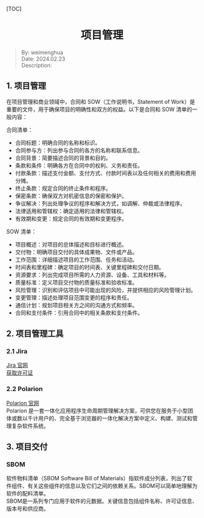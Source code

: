 [TOC]

<h1 align="center">项目管理</h1>

> By: weimenghua  
> Date: 2024.02.23  
> Description:



## 1. 项目管理

在项目管理和商业领域中，合同和 SOW（工作说明书，Statement of Work）是重要的文件，用于确保项目的明确性和双方的权益。以下是合同和 SOW 清单的一般内容：

合同清单：
- 合同标题：明确合同的名称和标识。
- 合同参与方：列出参与合同的各方的名称和联系信息。
- 合同背景：简要描述合同的背景和目的。
- 条款和条件：明确各方在合同中的权利、义务和责任。
- 付款条款：描述支付金额、支付方式、付款时间表以及任何相关的费用和费用分摊。
- 终止条款：规定合同的终止条件和程序。
- 保密条款：确保双方对机密信息的保密和保护。
- 争议解决：列出处理争议的程序和解决方式，如调解、仲裁或法律程序。
- 法律适用和管辖权：确定适用的法律和管辖权。
- 有效期和变更：规定合同的有效期和变更程序。

SOW 清单：
- 项目概述：对项目的总体描述和目标进行概述。
- 交付物：明确项目交付的具体成果物、文件或产品。
- 工作范围：详细描述项目的工作范围、任务和活动。
- 时间表和里程碑：确定项目的时间表、关键里程碑和交付日期。
- 资源要求：列出完成项目所需的人力资源、设备、工具和材料等。
- 质量标准：定义项目交付物的质量标准和验收标准。
- 风险管理：识别和评估项目中可能出现的风险，并提供相应的风险管理计划。
- 变更管理：描述处理项目范围变更的程序和责任。
- 通信计划：规划项目相关方之间的沟通方式和频率。
- 合同和支付条件：引用合同中的相关条款和支付条件。



## 2. 项目管理工具

### 2.1 Jira

[Jira 官网](https://www.atlassian.com/software/jira)  
[获取许可证](https://my.atlassian.com/product) 

### 2.2 Polarion

[Polarion 官网](https://polarion.plm.automation.siemens.com/)  
Polarion 是一套一体化应用程序生命周期管理解决方案，可供您在服务于小型团体或数以千计用户的、完全基于浏览器的一体化解决方案中定义、构建、测试和管理复杂软件系统。



## 3. 项目交付

### SBOM

软件物料清单（SBOM Software Bill of Materials）指软件成分列表，列出了软件组件、有关这些组件的信息以及它们之间的依赖关系。SBOM可以简单地理解为软件的配料清单。  
SBOM是一系列专门应用于软件的元数据。关键信息包括组件名称、许可证信息、版本号和供应商。